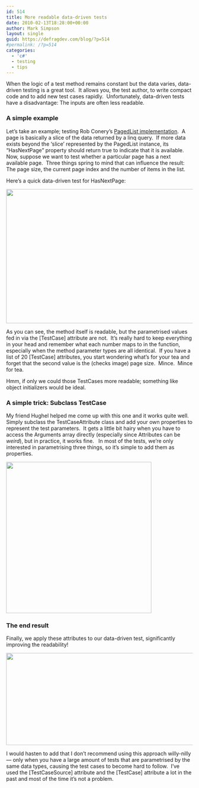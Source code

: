 ```yaml
---
id: 514
title: More readable data-driven tests
date: 2010-02-13T18:28:00+00:00
author: Mark Simpson
layout: single
guid: https://defragdev.com/blog/?p=514
#permalink: /?p=514
categories:
  - 'c#'
  - testing
  - tips
---
```

When the logic of a test method remains constant but the data varies, data-driven testing is a great tool.  It allows you, the test author, to write compact code and to add new test cases rapidly.  Unfortunately, data-driven tests have a disadvantage: The inputs are often less readable.

### A simple example

Let&#8217;s take an example; testing Rob Conery&#8217;s [PagedList implementation](http://blog.wekeroad.com/2007/12/10/aspnet-mvc-pagedlistt/).  A page is basically a slice of the data returned by a linq query.  If more data exists beyond the &#8216;slice&#8217; represented by the PagedList<T> instance, its &#8220;HasNextPage&#8221; property should return true to indicate that it is available.  Now, suppose we want to test whether a particular page has a next available page.  Three things spring to mind that can influence the result: The page size, the current page index and the number of items in the list.

Here&#8217;s a quick data-driven test for HasNextPage:

<img class="alignnone" src="https://defragdev.com/blog/images/simple_data_driven.png" alt="" width="689" height="361" /> 

As you can see, the method itself is readable, but the parametrised values fed in via the [TestCase] attribute are not.  It&#8217;s really hard to keep everything in your head and remember what each number maps to in the function, especially when the method parameter types are all identical.  If you have a list of 20 [TestCase] attributes, you start wondering what&#8217;s for your tea and forget that the second value is the (checks image) page size.  Mince.  Mince for tea.

Hmm, if only we could those TestCases more readable; something like object initializers would be ideal.

### A simple trick: Subclass TestCase

My friend Hughel helped me come up with this one and it works quite well.  Simply subclass the TestCaseAttribute class and add your own properties to represent the test parameters.  It gets a little bit hairy when you have to access the Arguments array directly (especially since Attributes can be _weird_), but in practice, it works fine.   In most of the tests, we&#8217;re only interested in parametrising three things, so it&#8217;s simple to add them as properties.

<img class="alignnone" src="https://defragdev.com/blog/images/custom_testcase.png" alt="" width="392" height="407" /> 

### The end result

Finally, we apply these attributes to our data-driven test, significantly improving the readability!

<img class="alignnone" src="https://defragdev.com/blog/images/readable_data_driven.png" alt="" width="567" height="248" /> 

I would hasten to add that I don&#8217;t recommend using this approach willy-nilly &#8212; only when you have a large amount of tests that are parametrised by the same data types, causing the test cases to become hard to follow.  I&#8217;ve used the [TestCaseSource] attribute and the [TestCase] attribute a lot in the past and most of the time it&#8217;s not a problem.